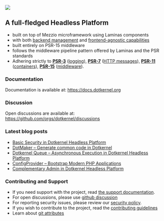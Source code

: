 ![](https://github.com/dotkernel/dotkernel.github.io/blob/main/img/dk_logo_2024.svg) 


## A full-fledged Headless Platform 
-  built on top of Mezzio microframework using Laminas components
-  with both [backend management](https://github.com/dotkernel/admin) and [frontend-agnostic capabilities](https://github.com/dotkernel/api)
-  built entirely on PSR-15 middleware
-  follows the middleware pipeline pattern offered by Laminas and the PSR standards
- Adhering strictly to [**PSR-3**](https://www.php-fig.org/psr/psr-3/) ([logging](https://github.com/php-fig/log)), [**PSR-7**](https://www.php-fig.org/psr/psr-7/) ([HTTP messages](https://github.com/php-fig/http-message)), [**PSR-11**](https://www.php-fig.org/psr/psr-11/) ([containers](https://github.com/php-fig/container)), [**PSR-15**](https://www.php-fig.org/psr/psr-15/) ([middleware](https://github.com/php-fig/http-server-handler)). 

### Documentation

Documentation is available at: https://docs.dotkernel.org

### Discussion

Open discussions are available at: https://github.com/orgs/dotkernel/discussions

### Latest blog posts

<!--- blog_start --->
 - [Basic Security in Dotkernel Headless Platform](https://www.dotkernel.com/best-practice/basic-security-in-dotkernel-headless-platform/)
 - [DotMaker – Generate common code in Dotkernel](https://www.dotkernel.com/headless-platform/dotmaker-generate-common-code-in-dotkernel/)
 - [Dotkernel Queue – Asynchronous Execution in Dotkernel Headless Platform](https://www.dotkernel.com/headless-platform/dotkernel-queue-asynchronous-execution-in-dotkernel-headless-platform/)
 - [ConfigProvider – Bootstrap Modern PHP Applications](https://www.dotkernel.com/architecture/configprovider-bootstrap-modern-php-applications/)
 - [Complementary Admin in Dotkernel Headless Platform](https://www.dotkernel.com/headless-platform/complementary-admin-in-dotkernel-headless-platform/)
<!--- blog_end --->

### Contributing and Support

- If you need support with the project, read [the support documentation](https://github.com/dotkernel/.github/blob/main/SUPPORT.md).
- For open discussions, please use [github discussion](https://github.com/orgs/dotkernel/discussions)
- For reporting security issues, please review our [security policy](https://github.com/dotkernel/.github/blob/main/SECURITY.md).
- If you wish to contribute to the project, read the [contributing guidelines](https://github.com/dotkernel/.github/blob/main/CONTRIBUTING.md)
- Learn about [git attributes](https://github.com/dotkernel/.github/blob/main/GIT_ATTRIBUTES.md)


